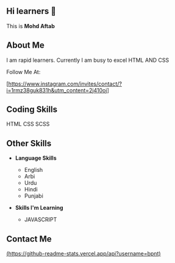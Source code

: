 

<!---
devaftab/devaftab is a ✨ special ✨ repository because its `README.md` (this file) appears on your GitHub profile.
You can click the Preview link to take a look at your changes.
--->
## Hi learners 👋

This is **Mohd Aftab**

## About Me

I am rapid learners.
Currently I am busy to excel HTML AND CSS

Follow Me At:

[https://www.instagram.com/invites/contact/?i=1rmz38guk831h&utm_content=2j410oj]

## Coding Skills

<p>
  HTML
  CSS
  SCSS
  
  </p>
  
 ## Other Skills
 
 - **Language Skills**
  
    - English
    - Arbi
    - Urdu
    - Hindi
    - Punjabi

- **Skills I'm Learning**
  
    - JAVASCRIPT

 ## Contact Me
 
 [(https://github-readme-stats.vercel.app/api?username=bpnt)](https://github.com/devaftab/github-readme-stats)

 
    
 
    
